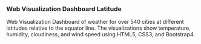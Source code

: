 ### Web Visualization Dashboard Latitude

Web Visualization Dashboard of weather for over 540 cities at different latitudes relative to the equator line. The visualizations show temperature, humidity, cloudiness, and wind speed using HTML5, CSS3, and Bootstrap4.

